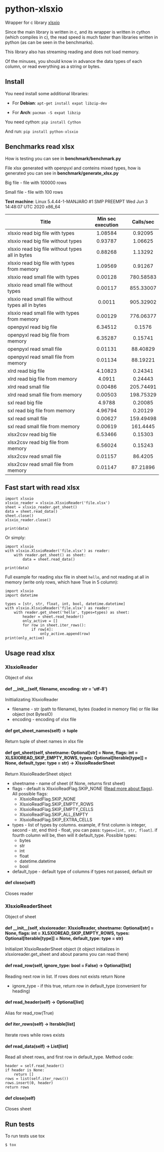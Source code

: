 # python-xlsxio

Wrapper for c library [xlsxio](https://github.com/brechtsanders/xlsxio)

Since the main library is written in c, and its wrapper is written in cython (which compiles in c), the read speed is much faster than libraries written in python (as can be seen in the benchmarks).

This library also has streaming reading and does not load memory.

Of the minuses, you should know in advance the data types of each column, or read everything as a string or bytes.

## Install

You need install some additional libraries:

* For **Debian**: `apt-get install expat libzip-dev`

* For **Arch**: `pacman -S expat libzip`

You need cython: `pip install Cython`

And run: `pip install python-xlsxio`

## Benchmarks read xlsx

How is testing you can see in **benchmark/benchmark.py**

File xlsx generated with openpyxl and conteins mixed types, how is generated you can see in **benchmark/generate_xlsx.py**

Big file - file with 100000 rows

Small file - file with 100 rows

**Test machine**: Linux 5.4.44-1-MANJARO #1 SMP PREEMPT Wed Jun 3 14:48:07 UTC 2020 x86_64

| Title                                             | Min sec execution | Calls/sec |
|---------------------------------------------------|:-----------------:|:---------:|
| xlsxio read big file with types                   | 1.08584           | 0.92095   |
| xlsxio read big file without types                | 0.93787           | 1.06625   |
| xlsxio read big file without types all in bytes   | 0.88268           | 1.13292   |
| xlsxio read big file with types from memory       | 1.09569           | 0.91267   |
| xlsxio read small file with types                 | 0.00128           | 780.58583 |
| xlsxio read small file without types              | 0.00117           | 855.33007 |
| xlsxio read small file without types all in bytes | 0.0011            | 905.32902 |
| xlsxio read small file with types from memory     | 0.00129           | 776.06377 |
| openpyxl read big file                            | 6.34512           | 0.1576    |
| openpyxl read big file from memory                | 6.35287           | 0.15741   |
| openpyxl read small file                          | 0.01131           | 88.40829  |
| openpyxl read small file from memory              | 0.01134           | 88.19221  |
| xlrd read big file                                | 4.10823           | 0.24341   |
| xlrd read big file from memory                    | 4.0911            | 0.24443   |
| xlrd read small file                              | 0.00486           | 205.74491 |
| xlrd read small file from memory                  | 0.00503           | 198.75329 |
| sxl read big file                                 | 4.9788            | 0.20085   |
| sxl read big file from memory                     | 4.96794           | 0.20129   |
| sxl read small file                               | 0.00627           | 159.49498 |
| sxl read small file from memory                   | 0.00619           | 161.4445  |
| xlsx2csv read big file                            | 6.53466           | 0.15303   |
| xlsx2csv read big file from memory                | 6.56024           | 0.15243   |
| xlsx2csv read small file                          | 0.01157           | 86.4205   |
| xlsx2csv read small file from memory              | 0.01147           | 87.21896  |

## Fast start with read xlsx

```
import xlsxio
xlsxio_reader = xlsxio.XlsxioReader('file.xlsx')
sheet = xlsxio_reader.get_sheet()
data = sheet.read_data()
sheet.close()
xlsxio_reader.close()

print(data)
```

Or simply:

```
import xlsxio
with xlsxio.XlsxioReader('file.xlsx') as reader:
    with reader.get_sheet() as sheet:
        data = sheet.read_data()

print(data)
```

Full example for reading xlsx file in sheet `hello`, and not reading at all in memory (write only rows, which have True in 5 column):
```
import xlsxio
import datetime

types = [str, str, float, int, bool, datetime.datetime]
with xlsxio.XlsxioReader('file.xlsx') as reader:
    with reader.get_sheet('hello', types=types) as sheet:
        header = sheet.read_header()
        only_active = []
        for row in sheet.iter_rows():
            if row[4]:
                only_active.append(row)
print(only_active)
```

## Usage read xlsx

### XlsxioReader
Object of xlsx

#### def \_\_init\_\_(self, filename, encoding: str = 'utf-8')
Inittializating XlsxioReader
* filename - str (path to filename), bytes (loaded in memory file) or file like object (not BytesIO)
* encoding - encoding of xlsx file

#### def get_sheet_names(self) -> tuple
Return tuple of sheet names in xlsx file

#### def get_sheet(self, sheetname: Optional[str] = None, flags: int = XLSXIOREAD_SKIP_EMPTY_ROWS, types: Optional[Iterable[type]] = None, default_type: type = str) -> XlsxioReaderSheet
Return XlsxioReaderSheet object
* sheetname - name of sheet (if None, returns first sheet)
* flags - default is XlsxioReadFlag.SKIP_NONE ([Read more about flags](https://github.com/brechtsanders/xlsxio/blob/master/include/xlsxio_read.h#L151-L161)). All possible flags:
  * XlsxioReadFlag.SKIP_NONE
  * XlsxioReadFlag.SKIP_EMPTY_ROWS
  * XlsxioReadFlag.SKIP_EMPTY_CELLS
  * XlsxioReadFlag.SKIP_ALL_EMPTY
  * XlsxioReadFlag.SKIP_EXTRA_CELLS
* types - list of types by columns. example, if first column is integer, second - str, end third - float, you can pass: `types=[int, str, float]`. if fourth column will be, then will it default_type.
Possible types:
  * bytes
  * str
  * int
  * float
  * datetime.datetime
  * bool
* default_type - default type of columns if types not passed, default str

#### def close(self)
Closes reader


### XlsxioReaderSheet
Object of sheet

#### def \_\_init\_\_(self, xlsxioreader: XlsxioReader, sheetname: Optional[str] = None, flags: int = XLSXIOREAD_SKIP_EMPTY_ROWS, types: Optional[Iterable[type]] = None, default_type: type = str)
Initializet XlsxioReaderSheet object (it object initializes in xlsxioreader.get_sheet and about params you can read there)

#### def read_row(self, ignore_type: bool = False) -> Optional[list]
Reading next row in list. If rows does not exists return None
* ignore_type - if this true, return row in default_type (convenient for heading)

#### def read_header(self) -> Optional[list]
Alias for read_row(True)

#### def iter_rows(self) -> Iterable[list]
Iterate rows while rows exists

#### def read_data(self) -> List[list]
Read all sheet rows, and first row in default_type. Method code:
```
header = self.read_header()
if header is None:
    return []
rows = list(self.iter_rows())
rows.insert(0, header)
return rows
```

#### def close(self)
Closes sheet

## Run tests

To run tests use tox
```
$ tox
```
